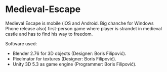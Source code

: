 # Medieval-Escape

Medieval Escape is mobile (iOS and Android. Big chanche for Windows Phone release also) first-person game where player is strandet in medieval castle and has to find his way to freedom.

Software used:
- Blender 2.76 for 3D objects (Designer: Boris Filipović).
- Pixelmator for textures (Designer: Boris Filipović).
- Unity 3D 5.3 as game engine (Programmer: Boris Filipović).
